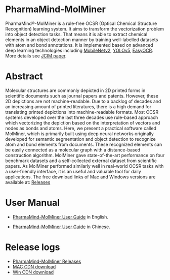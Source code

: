 # PharmaMind-MolMiner
PharmaMind®-MolMiner is a rule-free OCSR (Optical Chemical Structure Recognition) learning system. It aims to transform the vectorization problem into object detection tasks. That means it is able to extract chemical elements in an object detection manner by training well-labelled datasets with atom and bond annotations. It is implemented based on advanced deep learning technologies including [MobileNetv2](https://ieeexplore.ieee.org/document/8578572), [YOLOv5](https://github.com/ultralytics/yolov5), [EasyOCR](https://github.com/JaidedAI/EasyOCR). More details see [JCIM paper](https://doi.org/10.1021/acs.jcim.2c00733).

# Abstract
Molecular structures are commonly depicted in 2D printed forms in scientific documents such as journal papers and patents. However, these 2D depictions are not machine-readable. Due to a backlog of decades and an increasing amount of printed literatures, there is a high demand for translating printed depictions into machine-readable formats. Most OCSR systems developed over the last three decades use rule-based approach which vectorizing the depiction based on the interpretation of vectors and nodes as bonds and atoms. Here, we present a practical software called MolMiner, which is primarily built using deep neural networks originally developed for semantic segmentation and object detection to recognize atom and bond elements from documents. These recognized elements can be easily connected as a molecular graph with a distance-based construction algorithm. MolMiner gave state-of-the-art performance on four benchmark datasets and a self-collected external dataset from scientific papers. As MolMiner performed similarly well in real-world OCSR tasks with a user-friendly interface, it is an useful and valuable tool for daily applications. The free download links of Mac and Windows versions are available at: [Releases](https://github.com/iipharma/pharmamind-molminer/releases)

# User Manual

- [PharmaMind-MolMiner User Guide](./docs/en-US/PharmaMind%20User%20Guide.pdf) in English.

- [PharmaMind-MolMiner User Guide](./docs/zh-CN/PharmaMind%20User%20Guide.pdf) in Chinese.

# Release logs

- [PharmaMind-MolMiner Releases](https://github.com/iipharma/pharmamind-molminer/releases)
- [MAC CDN download](https://molminer-cdn.iipharma.cn/pharma-mind/artifact/latest/mac/PharmaMind-mac-latest-setup.dmg)
- [Win CDN download](https://molminer-cdn.iipharma.cn/pharma-mind/artifact/latest/win/PharmaMind-win-latest-setup.exe)
